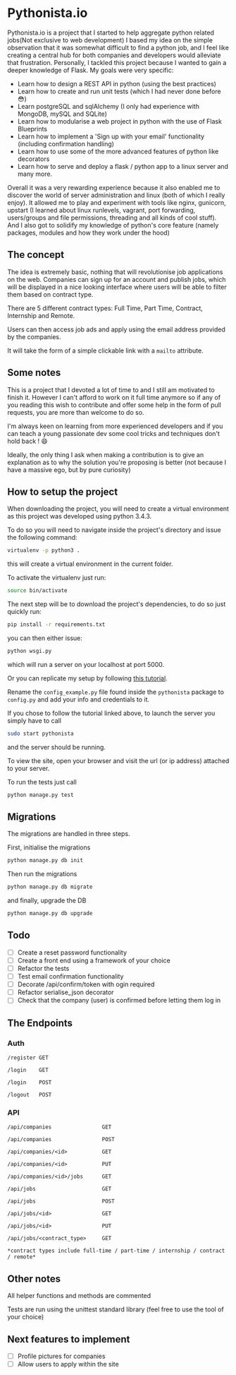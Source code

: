 # Pythonista.io

Pythonista.io is a project that I started to help aggregate python related jobs(Not
exclusive to web development)
I based my idea on the simple observation that it was somewhat difficult to find a python
job, and I feel like creating a central hub for both companies and developers would
alleviate that frustration.
Personally, I tackled this project because I wanted to gain a deeper knowledge of Flask.
My goals were very specific:

- Learn how to design a REST API in python (using the best practices)
- Learn how to create and run unit tests (which I had never done before :flushed:)
- Learn postgreSQL and sqlAlchemy (I only had experience with MongoDB, mySQL and SQLite)
- Learn how to modularise a web project in python with the use of Flask Blueprints
- Learn how to implement a 'Sign up with your email' functionality (including confirmation
  handling)
- Learn how to use some of the more advanced features of python like decorators
- Learn how to serve and deploy a flask / python app to a linux server 
and many more. 

Overall it was a very rewarding experience because it also enabled me to discover the
world of server administration and linux (both of which I really enjoy). It allowed me to
play and experiment with tools like nginx, gunicorn, upstart (I learned about linux
runlevels, vagrant, port forwarding, users/groups and file permissions, threading and all
kinds of cool stuff). And I also got to solidify my knowledge of python's core feature
(namely packages, modules and how they work under the hood)

## The concept

The idea is extremely basic, nothing that will revolutionise job applications on the web.
Companies can sign up for an account and publish jobs, which will be displayed in a
nice looking interface where users will be able to filter them based on contract type.

There are 5 different contract types: Full Time, Part Time, Contract, Internship and Remote.

Users can then access job ads and apply using the email address provided by the companies.

It will take the form of a simple clickable link with a `mailto` attribute.

## Some notes

This is a project that I devoted a lot of time to and I still am motivated to finish it.
However I can't afford to work on it full time anymore so if any of you reading this wish to
contribute and offer some help in the form of pull requests, you are more than welcome to
do so. 

I'm always keen on learning from more experienced developers and if you can teach a
young passionate dev some cool tricks and techniques don't hold back ! :smile: 

Ideally, the only thing I ask when making a contribution is to give an explanation as to
why the solution you're proposing is better (not because I have a massive ego, but by pure
curiosity)

## How to setup the project 

When downloading the project, you will need to create a virtual environment as this
project was developed using python 3.4.3.

To do so you will need to navigate inside the project's directory and issue the following command:
```bash
virtualenv -p python3 .
```
this will create a virtual environment in the current folder.

To activate the virtualenv just run:
```bash
source bin/activate
```

The next step will be to download the project's dependencies, to do so just quickly run:

```bash
pip install -r requirements.txt
```

you can then either issue:
```bash
python wsgi.py
```
which will run a server on your localhost at port 5000. 

Or you can replicate my setup by following [this tutorial][tutorial].

Rename the `config_example.py` file found inside the `pythonista` package to `config.py` and
add your info and credentials to it.

If you chose to follow the tutorial linked above, to launch the server you simply have to call
```bash
sudo start pythonista
```
and the server should be running.

To view the site, open your browser and visit the url (or ip address) attached to your
server.

To run the tests just call 
```bash
python manage.py test
```
## Migrations
The migrations are handled in three steps.

First, initialise the migrations

``` python
python manage.py db init
```

Then run the migrations
``` bash
python manage.py db migrate
```

and finally, upgrade the DB
```bash
python manage.py db upgrade
```

## Todo 

- [ ] Create a reset password functionality
- [ ] Create a front end using a framework of your choice
- [ ] Refactor the tests 
- [ ] Test email confirmation functionality 
- [ ] Decorate /api/confirm/token with ogin required
- [ ] Refactor serialise_json decorator
- [ ] Check that the company (user) is confirmed before letting them log in

## The Endpoints

### Auth 

```
/register GET 

/login    GET 

/login    POST 

/logout   POST 
```

### API
```
/api/companies                GET

/api/companies                POST

/api/companies/<id>           GET 

/api/companies/<id>           PUT

/api/companies/<id>/jobs      GET 

/api/jobs                     GET

/api/jobs                     POST

/api/jobs/<id>                GET

/api/jobs/<id>                PUT

/api/jobs/<contract_type>     GET 

*contract types include full-time / part-time / internship / contract / remote*
```

## Other notes

All helper functions and methods are commented 

Tests are run using the unittest standard library (feel free to use the tool of your
choice)

## Next features to implement
- [ ] Profile pictures for companies
- [ ] Allow users to apply within the site

[tutorial]: https://www.digitalocean.com/community/tutorials/how-to-serve-flask-applications-with-gunicorn-and-nginx-on-ubuntu-14-04





